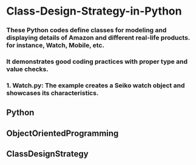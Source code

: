 # Class-Design-Strategy-in-Python


### These Python codes define classes for modeling and displaying details of Amazon and different real-life products. for instance, Watch, Mobile, etc.
### It demonstrates good coding practices with proper type and value checks. 

### 1. Watch.py: The example creates a Seiko watch object and showcases its characteristics.

## Python 
## ObjectOrientedProgramming 
## ClassDesignStrategy

